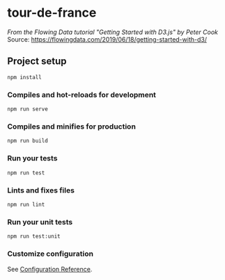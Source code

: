 # tour-de-france
_From the Flowing Data tutorial "Getting Started with D3.js" by Peter Cook_
Source: https://flowingdata.com/2019/06/18/getting-started-with-d3/

## Project setup
```
npm install
```

### Compiles and hot-reloads for development
```
npm run serve
```

### Compiles and minifies for production
```
npm run build
```

### Run your tests
```
npm run test
```

### Lints and fixes files
```
npm run lint
```

### Run your unit tests
```
npm run test:unit
```

### Customize configuration
See [Configuration Reference](https://cli.vuejs.org/config/).
